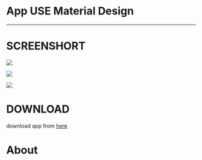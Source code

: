 # App USE Material Design

******

# SCREENSHORT #



![](https://raw.githubusercontent.com/adamin1990/MaterialWpp/master/wpp/app/img/device-2015-12-21-104733.png)

![](https://raw.githubusercontent.com/adamin1990/MaterialWpp/master/wpp/app/img/device-2015-12-21-104811.png)

![](https://raw.githubusercontent.com/adamin1990/MaterialWpp/master/wpp/app/img/device-2015-12-21-104835.png)

# DOWNLOAD #

download app from [here](https://raw.githubusercontent.com/adamin1990/MaterialWpp/raw/master/wpp/app/app-release.apk)

# About #


